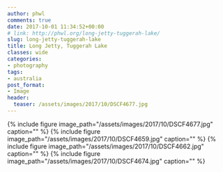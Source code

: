 ```yaml
---
author: phwl
comments: true
date: 2017-10-01 11:34:52+00:00
# link: http://phwl.org/long-jetty-tuggerah-lake/
slug: long-jetty-tuggerah-lake
title: Long Jetty, Tuggerah Lake
classes: wide
categories:
- photography
tags:
- australia
post_format:
- Image
header:
  teaser: /assets/images/2017/10/DSCF4677.jpg
---
```


{% include figure image_path="/assets/images/2017/10/DSCF4677.jpg" caption="" %}
{% include figure image_path="/assets/images/2017/10/DSCF4659.jpg" caption="" %}
{% include figure image_path="/assets/images/2017/10/DSCF4662.jpg" caption="" %}
{% include figure image_path="/assets/images/2017/10/DSCF4674.jpg" caption="" %}

